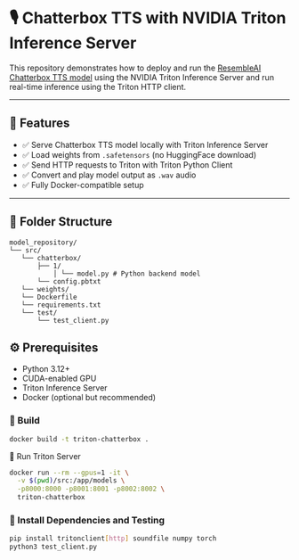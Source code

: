 # 🎙️ Chatterbox TTS with NVIDIA Triton Inference Server

This repository demonstrates how to deploy and run the [ResembleAI Chatterbox TTS model](https://huggingface.co/ResembleAI/chatterbox) using the NVIDIA Triton Inference Server and run real-time inference using the Triton HTTP client.

---

## 🚀 Features

- ✅ Serve Chatterbox TTS model locally with Triton Inference Server
- ✅ Load weights from `.safetensors` (no HuggingFace download)
- ✅ Send HTTP requests to Triton with Triton Python Client
- ✅ Convert and play model output as `.wav` audio
- ✅ Fully Docker-compatible setup

---

## 🧰 Folder Structure
 ```
model_repository/
└── src/
    └── chatterbox/
        ├── 1/
            │ └── model.py # Python backend model
        └── config.pbtxt
    └── weights/
    └── Dockerfile
    └── requirements.txt
    └── test/
        └── test_client.py
``` 

## ⚙️ Prerequisites

- Python 3.12+
- CUDA-enabled GPU
- Triton Inference Server
- Docker (optional but recommended)

### 🔧 Build

```bash
docker build -t triton-chatterbox .
```

🧠 Run Triton Server

```bash
docker run --rm --gpus=1 -it \
  -v $(pwd)/src:/app/models \
  -p8000:8000 -p8001:8001 -p8002:8002 \
  triton-chatterbox
```

### 🔧 Install Dependencies and Testing

```bash
pip install tritonclient[http] soundfile numpy torch
python3 test_client.py
```







